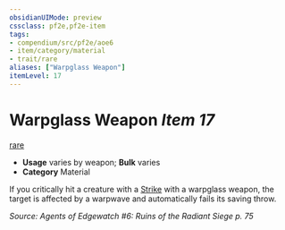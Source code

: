 ```yaml
---
obsidianUIMode: preview
cssclass: pf2e,pf2e-item
tags:
- compendium/src/pf2e/aoe6
- item/category/material
- trait/rare
aliases: ["Warpglass Weapon"]
itemLevel: 17
---
```

# Warpglass Weapon *Item 17*  
[rare](../../../rules/traits/rare.md)  

- **Usage** varies by weapon; **Bulk** varies
- **Category** Material

If you critically hit a creature with a [Strike](../../../rules/actions/strike.md) with a warpglass weapon, the target is affected by a warpwave and automatically fails its saving throw.

*Source: Agents of Edgewatch #6: Ruins of the Radiant Siege p. 75*